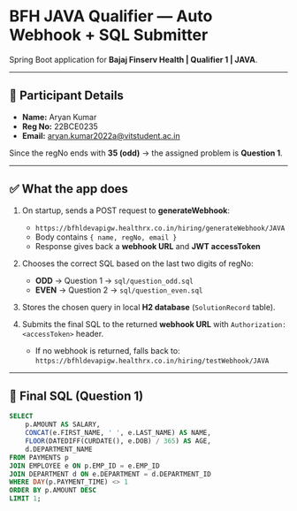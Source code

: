 # BFH JAVA Qualifier — Auto Webhook + SQL Submitter

Spring Boot application for **Bajaj Finserv Health | Qualifier 1 | JAVA**.

---

## 👤 Participant Details
- **Name:** Aryan Kumar  
- **Reg No:** 22BCE0235  
- **Email:** aryan.kumar2022a@vitstudent.ac.in  

Since the regNo ends with **35 (odd)** → the assigned problem is **Question 1**.

---

## ✅ What the app does
1. On startup, sends a POST request to **generateWebhook**:
   - `https://bfhldevapigw.healthrx.co.in/hiring/generateWebhook/JAVA`
   - Body contains `{ name, regNo, email }`
   - Response gives back a **webhook URL** and **JWT accessToken**  

2. Chooses the correct SQL based on the last two digits of regNo:
   - **ODD** → Question 1 → `sql/question_odd.sql`  
   - **EVEN** → Question 2 → `sql/question_even.sql`  

3. Stores the chosen query in local **H2 database** (`SolutionRecord` table).  

4. Submits the final SQL to the returned **webhook URL** with `Authorization: <accessToken>` header.  
   - If no webhook is returned, falls back to:  
     `https://bfhldevapigw.healthrx.co.in/hiring/testWebhook/JAVA`

---

## 📝 Final SQL (Question 1)

```sql
SELECT 
    p.AMOUNT AS SALARY,
    CONCAT(e.FIRST_NAME, ' ', e.LAST_NAME) AS NAME,
    FLOOR(DATEDIFF(CURDATE(), e.DOB) / 365) AS AGE,
    d.DEPARTMENT_NAME
FROM PAYMENTS p
JOIN EMPLOYEE e ON p.EMP_ID = e.EMP_ID
JOIN DEPARTMENT d ON e.DEPARTMENT = d.DEPARTMENT_ID
WHERE DAY(p.PAYMENT_TIME) <> 1
ORDER BY p.AMOUNT DESC
LIMIT 1;
